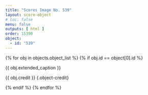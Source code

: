 ```yaml
---
title: "Scores Image No. 539"
layout: score-object
# toc: false
menu: false
outputs: [ html ]
order: 15390
object:
  - id: "539"
---
```


{% for obj in objects.object_list %}
{% if obj.id == object[0].id %}

{{ obj.extended_caption }}

{{ obj.credit }} {.object-credit}

{% endif %}
{% endfor %}
